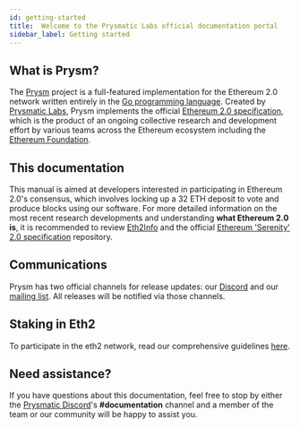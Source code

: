 ```yaml
---
id: getting-started
title:  Welcome to the Prysmatic Labs official documentation portal
sidebar_label: Getting started
---
```


## What is Prysm?

The [Prysm](https://github.com/prysmaticlabs/prysm) project is a full-featured implementation for the Ethereum 2.0 network written entirely in the [Go programming language](https://golang.org). Created by [Prysmatic Labs](https://prysmaticlabs.com), Prysm implements the official [Ethereum 2.0 specification](https://github.com/ethereum/eth2.0-specs), which is the product of an ongoing collective research and development effort by various teams across the Ethereum ecosystem including the [Ethereum Foundation](https://ethereum.org).

## This documentation

This manual is aimed at developers interested in participating in Ethereum 2.0's consensus, which involves locking up a 32 ETH deposit to vote and produce blocks using our software. For more detailed information on the most recent research developments and understanding **what Ethereum 2.0 is**, it is recommended to review [Eth2Info](https://eth2.info) and the official [Ethereum 'Serenity' 2.0 specification](https://github.com/ethereum/eth2.0-specs) repository.

## Communications

Prysm has two official channels for release updates: our [Discord](https://discord.gg/prysmaticlabs) and our [mailing list](https://groups.google.com/g/prysm-dev). All releases will be notified via those channels.

## Staking in Eth2

To participate in the eth2 network, read our comprehensive guidelines [here](/docs/mainnet/joining-eth2).

## Need assistance?

If you have questions about this documentation, feel free to stop by either the [Prysmatic Discord](https://discord.gg/prysmaticlabs)'s **#documentation** channel and a member of the team or our community will be happy to assist you.
